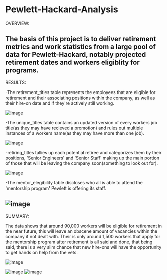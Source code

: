 # Pewlett-Hackard-Analysis
OVERVIEW:

The basis of this project is to deliver retirement metrics and work statistics from a large pool of data for Pewlett-Hackard, notably projected retirement dates and workers eligiblity for programs.
---

RESULTS:

-The retirement_titles table represents the employees that are eligible for retirement and their associating positions within the company, as well as their hire-on date and if they're actively still working.

![image](https://user-images.githubusercontent.com/105184244/182976421-5e9bfcf0-a69b-43bb-b957-869fee0986a6.png)


-The unique_titles table contains an updated version of every workers job title(as they may have recieved a promotion) and rules out multiple instances of a workers name(as they may have more than one job).

![image](https://user-images.githubusercontent.com/105184244/182975797-d39050d6-b581-4b7d-b7da-17e5c8751ee3.png)

-retiring_titles tallies up each potential retiree and categorizes them by their positions, 'Senior Engineers' and 'Senior Staff' making up the main portion of those that will be leaving the company soon(something to look out for).

![image](https://user-images.githubusercontent.com/105184244/182976726-4161a696-b4c2-4851-805a-ecba9fb16194.png)

-The mentor_elegibility table discloses who all is able to attend the 'mentorship program' Pewlett is offering its staff.

![image](https://user-images.githubusercontent.com/105184244/182977208-beff00be-c10c-4a30-aeb2-cab0b9c6d991.png)
---

SUMMARY:

The data shows that around 90,000 workers will be eligible for retirement in the near future, this will leave an obscene amount of vacancies within the company if not dealt with. Their is only around 1,500 workers that apply for the mentorship program after retirement is all said and done, that being said, there is a very slim chance that new hire-ons will have the opportunity to get hands on help from the vets.

![image](https://user-images.githubusercontent.com/105184244/182977903-384bd410-bdaa-4706-bd71-ba6540f9f010.png)

![image](https://user-images.githubusercontent.com/105184244/182978614-c0b045a7-dbe4-4d5d-9d4e-cf6c908ac60e.png)
![image](https://user-images.githubusercontent.com/105184244/182978802-926aaa86-a22c-4f19-9876-82d52d2f9fca.png)






